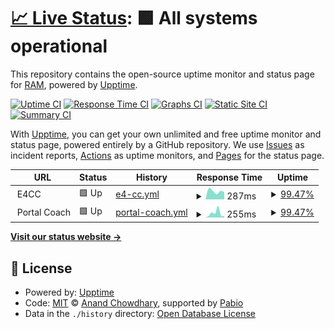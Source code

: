 # [📈 Live Status](https://JRAM05.github.io/status_services): <!--live status--> **🟩 All systems operational**

This repository contains the open-source uptime monitor and status page for [RAM](https://JRAM05.github.io/status_services), powered by [Upptime](https://github.com/upptime/upptime).

[![Uptime CI](https://github.com/JRAM05/status_services/workflows/Uptime%20CI/badge.svg)](https://github.com/JRAM05/status_services/actions?query=workflow%3A%22Uptime+CI%22)
[![Response Time CI](https://github.com/JRAM05/status_services/workflows/Response%20Time%20CI/badge.svg)](https://github.com/JRAM05/status_services/actions?query=workflow%3A%22Response+Time+CI%22)
[![Graphs CI](https://github.com/JRAM05/status_services/workflows/Graphs%20CI/badge.svg)](https://github.com/JRAM05/status_services/actions?query=workflow%3A%22Graphs+CI%22)
[![Static Site CI](https://github.com/JRAM05/status_services/workflows/Static%20Site%20CI/badge.svg)](https://github.com/JRAM05/status_services/actions?query=workflow%3A%22Static+Site+CI%22)
[![Summary CI](https://github.com/JRAM05/status_services/workflows/Summary%20CI/badge.svg)](https://github.com/JRAM05/status_services/actions?query=workflow%3A%22Summary+CI%22)

With [Upptime](https://upptime.js.org), you can get your own unlimited and free uptime monitor and status page, powered entirely by a GitHub repository. We use [Issues](https://github.com/JRAM05/status_services/issues) as incident reports, [Actions](https://github.com/JRAM05/status_services/actions) as uptime monitors, and [Pages](https://JRAM05.github.io/status_services) for the status page.

<!--start: status pages-->
<!-- This summary is generated by Upptime (https://github.com/upptime/upptime) -->
<!-- Do not edit this manually, your changes will be overwritten -->
<!-- prettier-ignore -->
| URL | Status | History | Response Time | Uptime |
| --- | ------ | ------- | ------------- | ------ |
| <img alt="" src="https://e4ccsv.com/Uploads/Img/ms-icon-70x70.png" height="13"> E4CC | 🟩 Up | [e4-cc.yml](https://github.com/JRAM05/status_services/commits/HEAD/history/e4-cc.yml) | <details><summary><img alt="Response time graph" src="./graphs/e4-cc/response-time-week.png" height="20"> 287ms</summary><br><a href="https://JRAM05.github.io/status_services/history/e4-cc"><img alt="Response time 287" src="https://img.shields.io/endpoint?url=https%3A%2F%2Fraw.githubusercontent.com%2FJRAM05%2Fstatus_services%2FHEAD%2Fapi%2Fe4-cc%2Fresponse-time.json"></a><br><a href="https://JRAM05.github.io/status_services/history/e4-cc"><img alt="24-hour response time 259" src="https://img.shields.io/endpoint?url=https%3A%2F%2Fraw.githubusercontent.com%2FJRAM05%2Fstatus_services%2FHEAD%2Fapi%2Fe4-cc%2Fresponse-time-day.json"></a><br><a href="https://JRAM05.github.io/status_services/history/e4-cc"><img alt="7-day response time 287" src="https://img.shields.io/endpoint?url=https%3A%2F%2Fraw.githubusercontent.com%2FJRAM05%2Fstatus_services%2FHEAD%2Fapi%2Fe4-cc%2Fresponse-time-week.json"></a><br><a href="https://JRAM05.github.io/status_services/history/e4-cc"><img alt="30-day response time 287" src="https://img.shields.io/endpoint?url=https%3A%2F%2Fraw.githubusercontent.com%2FJRAM05%2Fstatus_services%2FHEAD%2Fapi%2Fe4-cc%2Fresponse-time-month.json"></a><br><a href="https://JRAM05.github.io/status_services/history/e4-cc"><img alt="1-year response time 287" src="https://img.shields.io/endpoint?url=https%3A%2F%2Fraw.githubusercontent.com%2FJRAM05%2Fstatus_services%2FHEAD%2Fapi%2Fe4-cc%2Fresponse-time-year.json"></a></details> | <details><summary><a href="https://JRAM05.github.io/status_services/history/e4-cc">99.47%</a></summary><a href="https://JRAM05.github.io/status_services/history/e4-cc"><img alt="All-time uptime 99.47%" src="https://img.shields.io/endpoint?url=https%3A%2F%2Fraw.githubusercontent.com%2FJRAM05%2Fstatus_services%2FHEAD%2Fapi%2Fe4-cc%2Fuptime.json"></a><br><a href="https://JRAM05.github.io/status_services/history/e4-cc"><img alt="24-hour uptime 100.00%" src="https://img.shields.io/endpoint?url=https%3A%2F%2Fraw.githubusercontent.com%2FJRAM05%2Fstatus_services%2FHEAD%2Fapi%2Fe4-cc%2Fuptime-day.json"></a><br><a href="https://JRAM05.github.io/status_services/history/e4-cc"><img alt="7-day uptime 99.47%" src="https://img.shields.io/endpoint?url=https%3A%2F%2Fraw.githubusercontent.com%2FJRAM05%2Fstatus_services%2FHEAD%2Fapi%2Fe4-cc%2Fuptime-week.json"></a><br><a href="https://JRAM05.github.io/status_services/history/e4-cc"><img alt="30-day uptime 99.47%" src="https://img.shields.io/endpoint?url=https%3A%2F%2Fraw.githubusercontent.com%2FJRAM05%2Fstatus_services%2FHEAD%2Fapi%2Fe4-cc%2Fuptime-month.json"></a><br><a href="https://JRAM05.github.io/status_services/history/e4-cc"><img alt="1-year uptime 99.47%" src="https://img.shields.io/endpoint?url=https%3A%2F%2Fraw.githubusercontent.com%2FJRAM05%2Fstatus_services%2FHEAD%2Fapi%2Fe4-cc%2Fuptime-year.json"></a></details>
| <img alt="" src="https://e4ccsv.com/Uploads/Img/ms-icon-70x70.png" height="13"> Portal Coach | 🟩 Up | [portal-coach.yml](https://github.com/JRAM05/status_services/commits/HEAD/history/portal-coach.yml) | <details><summary><img alt="Response time graph" src="./graphs/portal-coach/response-time-week.png" height="20"> 255ms</summary><br><a href="https://JRAM05.github.io/status_services/history/portal-coach"><img alt="Response time 255" src="https://img.shields.io/endpoint?url=https%3A%2F%2Fraw.githubusercontent.com%2FJRAM05%2Fstatus_services%2FHEAD%2Fapi%2Fportal-coach%2Fresponse-time.json"></a><br><a href="https://JRAM05.github.io/status_services/history/portal-coach"><img alt="24-hour response time 86" src="https://img.shields.io/endpoint?url=https%3A%2F%2Fraw.githubusercontent.com%2FJRAM05%2Fstatus_services%2FHEAD%2Fapi%2Fportal-coach%2Fresponse-time-day.json"></a><br><a href="https://JRAM05.github.io/status_services/history/portal-coach"><img alt="7-day response time 255" src="https://img.shields.io/endpoint?url=https%3A%2F%2Fraw.githubusercontent.com%2FJRAM05%2Fstatus_services%2FHEAD%2Fapi%2Fportal-coach%2Fresponse-time-week.json"></a><br><a href="https://JRAM05.github.io/status_services/history/portal-coach"><img alt="30-day response time 255" src="https://img.shields.io/endpoint?url=https%3A%2F%2Fraw.githubusercontent.com%2FJRAM05%2Fstatus_services%2FHEAD%2Fapi%2Fportal-coach%2Fresponse-time-month.json"></a><br><a href="https://JRAM05.github.io/status_services/history/portal-coach"><img alt="1-year response time 255" src="https://img.shields.io/endpoint?url=https%3A%2F%2Fraw.githubusercontent.com%2FJRAM05%2Fstatus_services%2FHEAD%2Fapi%2Fportal-coach%2Fresponse-time-year.json"></a></details> | <details><summary><a href="https://JRAM05.github.io/status_services/history/portal-coach">99.47%</a></summary><a href="https://JRAM05.github.io/status_services/history/portal-coach"><img alt="All-time uptime 99.47%" src="https://img.shields.io/endpoint?url=https%3A%2F%2Fraw.githubusercontent.com%2FJRAM05%2Fstatus_services%2FHEAD%2Fapi%2Fportal-coach%2Fuptime.json"></a><br><a href="https://JRAM05.github.io/status_services/history/portal-coach"><img alt="24-hour uptime 100.00%" src="https://img.shields.io/endpoint?url=https%3A%2F%2Fraw.githubusercontent.com%2FJRAM05%2Fstatus_services%2FHEAD%2Fapi%2Fportal-coach%2Fuptime-day.json"></a><br><a href="https://JRAM05.github.io/status_services/history/portal-coach"><img alt="7-day uptime 99.47%" src="https://img.shields.io/endpoint?url=https%3A%2F%2Fraw.githubusercontent.com%2FJRAM05%2Fstatus_services%2FHEAD%2Fapi%2Fportal-coach%2Fuptime-week.json"></a><br><a href="https://JRAM05.github.io/status_services/history/portal-coach"><img alt="30-day uptime 99.47%" src="https://img.shields.io/endpoint?url=https%3A%2F%2Fraw.githubusercontent.com%2FJRAM05%2Fstatus_services%2FHEAD%2Fapi%2Fportal-coach%2Fuptime-month.json"></a><br><a href="https://JRAM05.github.io/status_services/history/portal-coach"><img alt="1-year uptime 99.47%" src="https://img.shields.io/endpoint?url=https%3A%2F%2Fraw.githubusercontent.com%2FJRAM05%2Fstatus_services%2FHEAD%2Fapi%2Fportal-coach%2Fuptime-year.json"></a></details>

<!--end: status pages-->

[**Visit our status website →**](https://JRAM05.github.io/status_services)

## 📄 License

- Powered by: [Upptime](https://github.com/upptime/upptime)
- Code: [MIT](./LICENSE) © [Anand Chowdhary](https://anandchowdhary.com), supported by [Pabio](https://pabio.com)
- Data in the `./history` directory: [Open Database License](https://opendatacommons.org/licenses/odbl/1-0/)
